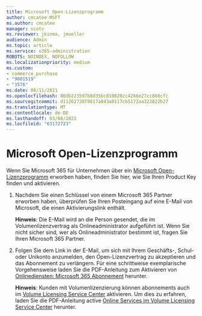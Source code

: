 ```yaml
---
title: Microsoft Open-Lizenzprogramm
author: cmcatee-MSFT
ms.author: cmcatee
manager: scotv
ms.reviewer: jkinma, jmueller
audience: Admin
ms.topic: article
ms.service: o365-administration
ROBOTS: NOINDEX, NOFOLLOW
ms.localizationpriority: medium
ms.custom:
- commerce_purchase
- "9001519"
- "3576"
ms.date: 08/11/2021
ms.openlocfilehash: 86db223597b8d35bc010820cc4266e27cc860cfc
ms.sourcegitcommit: d11262728f0617a843a0117cb5172aa322022b27
ms.translationtype: MT
ms.contentlocale: de-DE
ms.lasthandoff: 03/08/2022
ms.locfileid: "63172723"
---
```

# <a name="microsoft-open-license-program"></a>Microsoft Open-Lizenzprogramm

Wenn Sie Microsoft 365 für Unternehmen über ein [Microsoft Open-Lizenzprogramm](https://go.microsoft.com/fwlink/p/?LinkID=613298) erworben haben, finden Sie hier, wie Sie Ihren Product Key finden und aktivieren.

1. Nachdem Sie einen Schlüssel von einem Microsoft 365 Partner erworben haben, überprüfen Sie Ihren Posteingang auf eine E-Mail von Microsoft, die einen Aktivierungslink enthält.

    **Hinweis**: Die E-Mail wird an die Person gesendet, die im Volumenlizenzvertrag als Onlineadministrator aufgeführt ist. Wenn Sie nicht sicher sind, wer als Onlineadministrator bestimmt ist, fragen Sie Ihren Microsoft 365 Partner.
1. Folgen Sie dem Link in der E-Mail, um sich mit Ihrem Geschäfts-, Schul- oder Unikonto anzumelden, den Open-Lizenzvertrag zu akzeptieren und das Abonnement zu verlängern. Für eine schrittweise exemplarische Vorgehensweise laden Sie die PDF-Anleitung zum Aktivieren von [Onlinediensten: Microsoft 365 Abonnement](https://go.microsoft.com/fwlink/p/?LinkId=618100) herunter.

    **Hinweis**: Kunden mit Volumenlizenzierung können abonnements auch im [Volume Licensing Service Center](https://go.microsoft.com/fwlink/p/?LinkID=282016) aktivieren. Um dies zu erfahren, laden Sie die PDF-Anleitung active [Online Services im Volume Licensing Service Center](https://go.microsoft.com/fwlink/p/?LinkId=618096) herunter.
